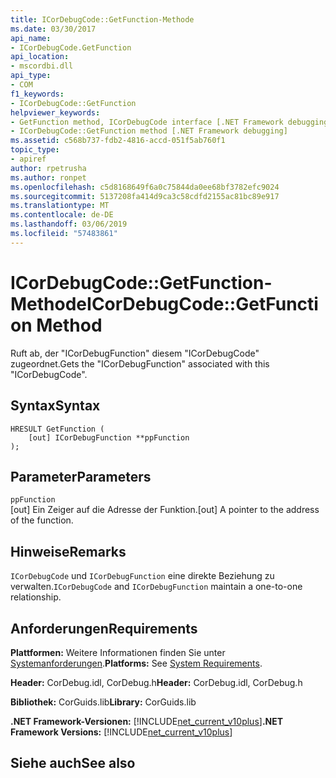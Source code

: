 ```yaml
---
title: ICorDebugCode::GetFunction-Methode
ms.date: 03/30/2017
api_name:
- ICorDebugCode.GetFunction
api_location:
- mscordbi.dll
api_type:
- COM
f1_keywords:
- ICorDebugCode::GetFunction
helpviewer_keywords:
- GetFunction method, ICorDebugCode interface [.NET Framework debugging]
- ICorDebugCode::GetFunction method [.NET Framework debugging]
ms.assetid: c568b737-fdb2-4816-accd-051f5ab760f1
topic_type:
- apiref
author: rpetrusha
ms.author: ronpet
ms.openlocfilehash: c5d8168649f6a0c75844da0ee68bf3782efc9024
ms.sourcegitcommit: 5137208fa414d9ca3c58cdfd2155ac81bc89e917
ms.translationtype: MT
ms.contentlocale: de-DE
ms.lasthandoff: 03/06/2019
ms.locfileid: "57483861"
---
```

# <a name="icordebugcodegetfunction-method"></a><span data-ttu-id="27d7c-102">ICorDebugCode::GetFunction-Methode</span><span class="sxs-lookup"><span data-stu-id="27d7c-102">ICorDebugCode::GetFunction Method</span></span>
<span data-ttu-id="27d7c-103">Ruft ab, der "ICorDebugFunction" diesem "ICorDebugCode" zugeordnet.</span><span class="sxs-lookup"><span data-stu-id="27d7c-103">Gets the "ICorDebugFunction" associated with this "ICorDebugCode".</span></span>  
  
## <a name="syntax"></a><span data-ttu-id="27d7c-104">Syntax</span><span class="sxs-lookup"><span data-stu-id="27d7c-104">Syntax</span></span>  
  
```  
HRESULT GetFunction (  
    [out] ICorDebugFunction **ppFunction  
);  
```  
  
## <a name="parameters"></a><span data-ttu-id="27d7c-105">Parameter</span><span class="sxs-lookup"><span data-stu-id="27d7c-105">Parameters</span></span>  
 `ppFunction`  
 <span data-ttu-id="27d7c-106">[out] Ein Zeiger auf die Adresse der Funktion.</span><span class="sxs-lookup"><span data-stu-id="27d7c-106">[out] A pointer to the address of the function.</span></span>  
  
## <a name="remarks"></a><span data-ttu-id="27d7c-107">Hinweise</span><span class="sxs-lookup"><span data-stu-id="27d7c-107">Remarks</span></span>  
 <span data-ttu-id="27d7c-108">`ICorDebugCode` und `ICorDebugFunction` eine direkte Beziehung zu verwalten.</span><span class="sxs-lookup"><span data-stu-id="27d7c-108">`ICorDebugCode` and `ICorDebugFunction` maintain a one-to-one relationship.</span></span>  
  
## <a name="requirements"></a><span data-ttu-id="27d7c-109">Anforderungen</span><span class="sxs-lookup"><span data-stu-id="27d7c-109">Requirements</span></span>  
 <span data-ttu-id="27d7c-110">**Plattformen:** Weitere Informationen finden Sie unter [Systemanforderungen](../../../../docs/framework/get-started/system-requirements.md).</span><span class="sxs-lookup"><span data-stu-id="27d7c-110">**Platforms:** See [System Requirements](../../../../docs/framework/get-started/system-requirements.md).</span></span>  
  
 <span data-ttu-id="27d7c-111">**Header:** CorDebug.idl, CorDebug.h</span><span class="sxs-lookup"><span data-stu-id="27d7c-111">**Header:** CorDebug.idl, CorDebug.h</span></span>  
  
 <span data-ttu-id="27d7c-112">**Bibliothek:** CorGuids.lib</span><span class="sxs-lookup"><span data-stu-id="27d7c-112">**Library:** CorGuids.lib</span></span>  
  
 <span data-ttu-id="27d7c-113">**.NET Framework-Versionen:** [!INCLUDE[net_current_v10plus](../../../../includes/net-current-v10plus-md.md)]</span><span class="sxs-lookup"><span data-stu-id="27d7c-113">**.NET Framework Versions:** [!INCLUDE[net_current_v10plus](../../../../includes/net-current-v10plus-md.md)]</span></span>  
  
## <a name="see-also"></a><span data-ttu-id="27d7c-114">Siehe auch</span><span class="sxs-lookup"><span data-stu-id="27d7c-114">See also</span></span>

